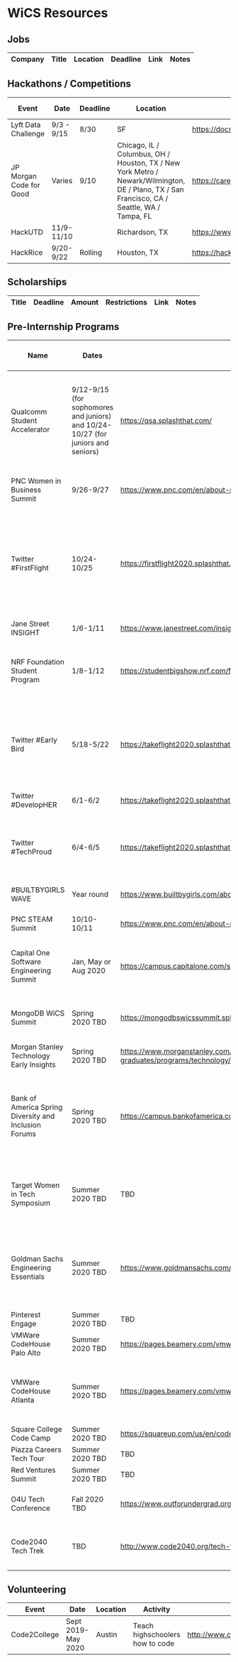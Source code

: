 # WiCS Resources
## Jobs
| Company | Title | Location | Deadline | Link  | Notes |
|---|---|---|---|---|---|


## Hackathons / Competitions
| Event | Date | Deadline | Location | Link  | Travel Reimbursements  | Notes |
|---|---|---|---|---|---|---|
| Lyft Data Challenge | 9/3 - 9/15 | 8/30 | SF| https://docs.google.com/document/d/1lrCr1d9DPKukdpsLshmDiVGuzgRkpAi9vmHevZGNchk/edit |  | |
| JP Morgan Code for Good | Varies | 9/10 | Chicago, IL / Columbus, OH / Houston, TX / New York Metro / Newark/Wilmington, DE / Plano, TX / San Francisco, CA / Seattle, WA / Tampa, FL| https://careers.jpmorgan.com/us/en/students/programs/code-for-good | Yes | Can lead to internships and full time |
| HackUTD |	11/9-11/10	|	| Richardson, TX	| https://www.hackutd.co/	| Yes | |
| HackRice |	9/20-9/22 |	Rolling |	Houston, TX	| https://hack.rice.edu/	| Yes | |


## Scholarships
| Title | Deadline | Amount | Restrictions | Link  | Notes |
|---|---|---|---|---|---|


## Pre-Internship Programs
|Name |	Dates	| Link	| Open yet?	| Deadline	| All expenses paid?|	Notes|
|---|---|---|---|---|---|---|
|Qualcomm Student Accelerator |	9/12-9/15 (for sophomores and juniors) and 10/24-10/27 (for juniors and seniors) |	https://qsa.splashthat.com/ |	Yes	| 8/18 for September. 9/22 for October. |	Yes	 | All selected candidates will be able to interview for a 2020 SWE internship/full-time. Must apply through Jumpstart. Not women specific. |
|PNC Women in Business Summit |	9/26-9/27 |	https://www.pnc.com/en/about-pnc/careers/students/student-events.html	| Yes	| 9/6	 | Yes |	Business or Technology major with 3.0 GPA or higher. |
|Twitter #FirstFlight	| 10/24-10/25 |	https://firstflight2020.splashthat.com/	| Yes |	9/24	| Yes	| For current third year students who identify as black, Hispanic/Latinx and/or Native American. All candidates will interview for internships. Not women specific. |
|Jane Street INSIGHT |	1/6-1/11 |	https://www.janestreet.com/insight/ |	Yes |	10/20 |	Yes | |
| NRF Foundation Student Program | 1/8-1/12 | https://studentbigshow.nrf.com/free-travel-application | Yes | | Yes | For sophomores, juniors and seniors. Mininum GPA of 3.0 on a 4.0 scale. |
|Twitter #Early Bird |	5/18-5/22	| https://takeflight2020.splashthat.com/ | Yes	| 4/5	| Yes |	For first year CS students who identify as black, Hispanic/Latinx and/or Native American. Not women specific. |
|Twitter #DevelopHER	| 6/1-6/2	| https://takeflight2020.splashthat.com/	| Yes	 | 4/5 |	Yes	 | For second year CS/CE students |
|Twitter #TechProud	 | 6/4-6/5	| https://takeflight2020.splashthat.com/ |	Yes	 | 4/5 | Yes	| For second year CS students who identify as LGBTQIA. Not women specific. | 
|#BUILTBYGIRLS WAVE	|Year round |	https://www.builtbygirls.com/about-wave |	Yes	| Rolling	 | No expense needed	 | Remote mentorship program.|
|PNC STEAM Summit |	10/10-10/11	| https://www.pnc.com/en/about-pnc/careers/students/student-events.html	| No |	TBD |	TBD |	Not women specific. Not tech specific. |
|Capital One Software Engineering Summit |	Jan, May or Aug 2020	| https://campus.capitalone.com/summits/	| No	| TBD	 | TBD	| For current college freshmen and sophomores. Not women specific. | 
|MongoDB WiCS Summit |	Spring 2020 TBD	| https://mongodbswicssummit.splashthat.com/	| No	| TBD |	Yes	| Open to freshman and sophomores in CS/related fields. |
|Morgan Stanley Technology Early Insights	| Spring 2020 TBD |	https://www.morganstanley.com/people-opportunities/students-graduates/programs/technology/technology-showcase-north-america/ |	No |	TBD	 |No | |	
|Bank of America Spring Diversity and Inclusion Forums |	Spring 2020 TBD |	https://campus.bankofamerica.com/careers/bank_of_america_spring_diversity_and_inclusion_forum.html |	No	 | TBD	| TBD |	For current female and ethnically diverse freshmen and sophomores. Not women specific. Not all are tech specific.|
|Target Women in Tech Symposium |	Summer 2020 TBD	 | TBD	| No	| TBD	| TBD	| For current college sophomores. Guaranteed interview for Target 2020 SWE internship. |
|Goldman Sachs Engineering Essentials	 | Summer 2020 TBD	| https://www.goldmansachs.com/careers/students/programs/americas/engineering-essentials.html	 | No	| TBD |	Yes |	Applicants should be black, Hispanic/Latino, Native American and/or women. Not women specific. |
|Pinterest Engage |	Summer 2020 TBD | TBD | No |	TBD	 | No	| Not women specific.|
|VMWare CodeHouse Palo Alto	| Summer 2020 TBD	| https://pages.beamery.com/vmware/page/codehouse	 | No	| TBD	 | Yes| |	
|VMWare CodeHouse Atlanta	| Summer 2020 TBD | https://pages.beamery.com/vmware/page/codehouseatl |	No |	TBD	 | Yes |	For CS/Computer Engineering female students who identify as Black and Latina. |
|Square College Code Camp	| Summer 2020 TBD	| https://squareup.com/us/en/code-camp	| No	| TBD | Yes | |	
|Piazza Careers Tech Tour	| Summer 2020 TBD	| TBD |	No | TBD | Yes	| Not women specific. |
|Red Ventures Summit |	Summer 2020 TBD | TBD |	No	| TBD	| TBD | |	
|O4U Tech Conference	| Fall 2020 TBD	| https://www.outforundergrad.org/tech	| No	| TBD	| TBD |	Not women specific. For LGBTQ+ students. |
|Code2040 Tech Trek |	TBD	| http://www.code2040.org/tech-trek	 | No |	TBD	| TBD |	Candidates must self-identify as Black and/or Latinx. |

## Volunteering
| Event | Date | Location | Activity | Link  | Notes |
|---|---|---|---|---|---|
|Code2College |	Sept 2019-May 2020 |	Austin |	Teach highschoolers how to code |	http://www.code2college.org/ | |
